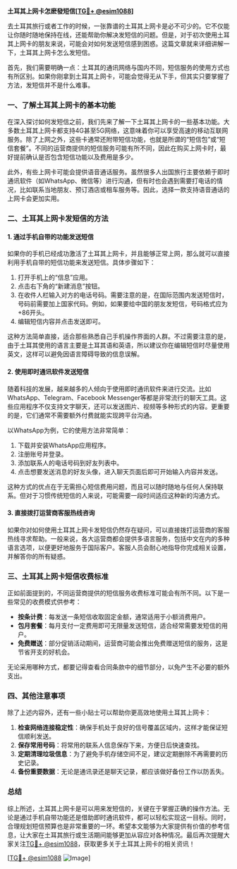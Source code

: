 **土耳其上网卡怎麽發短信[[TG💪+ @esim1088](https://t.me/s/esim1088)]**

去土耳其旅行或者工作的时候，一张靠谱的土耳其上网卡是必不可少的。它不仅能让你随时随地保持在线，还能帮助你解决发短信的问题。但是，对于初次使用土耳其上网卡的朋友来说，可能会对如何发送短信感到困惑。这篇文章就来详细讲解一下，土耳其上网卡怎么发短信。

首先，我们需要明确一点：土耳其的通讯网络与国内不同，短信服务的使用方式也有所区别。如果你刚拿到土耳其上网卡，可能会觉得无从下手，但其实只要掌握了方法，发短信并不是什么难事。

### **一、了解土耳其上网卡的基本功能**

在深入探讨如何发短信之前，我们先来了解一下土耳其上网卡的一些基本功能。大多数土耳其上网卡都支持4G甚至5G网络，这意味着你可以享受高速的移动互联网服务。除了上网之外，这些卡通常还附带短信功能，也就是所谓的“短信包”或“短信套餐”。不同的运营商提供的短信服务可能有所不同，因此在购买上网卡时，最好提前确认是否包含短信功能以及费用是多少。

此外，有些上网卡可能会提供语音通话服务。虽然很多人出国旅行主要依赖于即时通讯软件（如WhatsApp、微信等）进行沟通，但有时也会遇到需要打电话的情况，比如联系当地朋友、预订酒店或租车服务等。因此，选择一款支持语音通话的上网卡会更加实用。

### **二、土耳其上网卡发短信的方法**

#### **1. 通过手机自带的功能发送短信**

如果你的手机已经成功激活了土耳其上网卡，并且能够正常上网，那么就可以直接利用手机自带的短信功能来发送短信。具体步骤如下：

1. 打开手机上的“信息”应用。
2. 点击右下角的“新建消息”按钮。
3. 在收件人栏输入对方的电话号码。需要注意的是，在国际范围内发送短信时，号码前需要加上国家代码。例如，如果要给中国的朋友发短信，号码格式应为+86开头。
4. 编辑短信内容并点击发送即可。

这种方法简单直接，适合那些熟悉自己手机操作界面的人群。不过需要注意的是，由于土耳其使用的语言主要是土耳其语和英语，所以建议你在编辑短信时尽量使用英文，这样可以避免因语言障碍导致的信息误解。

#### **2. 使用即时通讯软件发送短信**

随着科技的发展，越来越多的人倾向于使用即时通讯软件来进行交流。比如WhatsApp、Telegram、Facebook Messenger等都是非常流行的聊天工具。这些应用程序不仅支持文字聊天，还可以发送图片、视频等多种形式的内容。更重要的是，它们通常不需要额外付费就能实现跨平台沟通。

以WhatsApp为例，它的使用方法非常简单：

1. 下载并安装WhatsApp应用程序。
2. 注册账号并登录。
3. 添加联系人的电话号码到好友列表中。
4. 点击想要发送消息的好友头像，进入聊天页面后即可开始输入内容并发送。

这种方式的优点在于无需担心短信费用问题，而且可以随时随地与任何人保持联系。但对于习惯传统短信的人来说，可能需要一段时间适应这种新的沟通方式。

#### **3. 直接拨打运营商客服热线咨询**

如果你对如何使用土耳其上网卡发短信仍然存在疑问，可以直接拨打运营商的客服热线寻求帮助。一般来说，各大运营商都会提供多语言服务，包括中文在内的多种语言选项，以便更好地服务于国际客户。客服人员会耐心地指导你完成相关设置，并解答你的所有疑惑。

### **三、土耳其上网卡短信收费标准**

正如前面提到的，不同运营商提供的短信服务收费标准可能会有所不同。以下是一些常见的收费模式供参考：

- **按条计费**：每发送一条短信收取固定金额，通常适用于小额消费用户。
- **包月套餐**：每月支付一定费用即可无限量发送短信，适合经常需要发短信的用户。
- **免费赠送**：部分促销活动期间，运营商可能会推出免费赠送短信的服务，这是节省开支的好机会。

无论采用哪种方式，都要记得查看合同条款中的细节部分，以免产生不必要的额外支出。

### **四、其他注意事项**

除了上述内容外，还有一些小贴士可以帮助你更高效地使用土耳其上网卡：

1. **检查网络连接稳定性**：确保手机处于良好的信号覆盖区域内，这样才能保证短信顺利发送。
2. **保存常用号码**：将常用的联系人信息保存下来，方便日后快速查找。
3. **定期清理垃圾信息**：为了避免手机存储空间不足，建议定期删除不再需要的历史记录。
4. **备份重要数据**：无论是通讯录还是聊天记录，都应该做好备份工作以防丢失。

### **总结**

综上所述，土耳其上网卡是可以用来发短信的，关键在于掌握正确的操作方法。无论是通过手机自带功能还是借助即时通讯软件，都可以轻松实现这一目标。同时，合理规划短信预算也是非常重要的一环。希望本文能够为大家提供有价值的参考信息，让大家在土耳其旅行或生活期间能够更加从容应对各种情况。最后再次提醒大家关注[TG💪+ @esim1088](https://t.me/s/esim1088)，获取更多关于土耳其上网卡的相关资讯！

[[TG💪+ @esim1088](https://t.me/s/esim1088) ![Image](https://i.postimg.cc/4NQfJmqS/Snipaste-2025-05-13-00-14-12.png)]